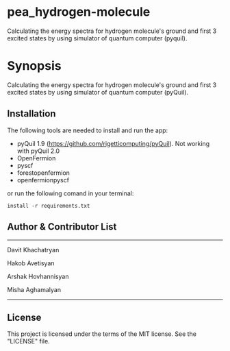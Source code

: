 # pea_hydrogen-molecule
Calculating the energy spectra for hydrogen molecule's ground and first 3 excited states by using simulator of quantum computer (pyquil).
# Synopsis

Calculating the energy spectra for hydrogen molecule's ground and first 3 excited states by using simulator of quantum computer (pyQuil).

## Installation

The following tools are needed to install and run the app:

* pyQuil 1.9 (https://github.com/rigetticomputing/pyQuil). Not working with pyQuil 2.0
* OpenFermion
* pyscf
* forestopenfermion
* openfermionpyscf

or run the following comand in your terminal:

`install -r requirements.txt`

## Author & Contributor List

---------
Davit Khachatryan

Hakob Avetisyan

Arshak Hovhannisyan

Misha Aghamalyan

------

## License

This project is licensed under the terms of the MIT license. See the "LICENSE" file.

